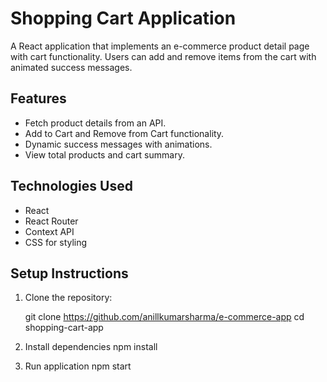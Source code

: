 # Shopping Cart Application

A React application that implements an e-commerce product detail page with cart functionality. Users can add and remove items from the cart with animated success messages.

## Features
- Fetch product details from an API.
- Add to Cart and Remove from Cart functionality.
- Dynamic success messages with animations.
- View total products and cart summary.

## Technologies Used
- React
- React Router
- Context API
- CSS for styling

## Setup Instructions

1. Clone the repository:
  
   git clone https://github.com/anillkumarsharma/e-commerce-app
   cd shopping-cart-app

2. Install dependencies
  npm install

3. Run application
  npm start
